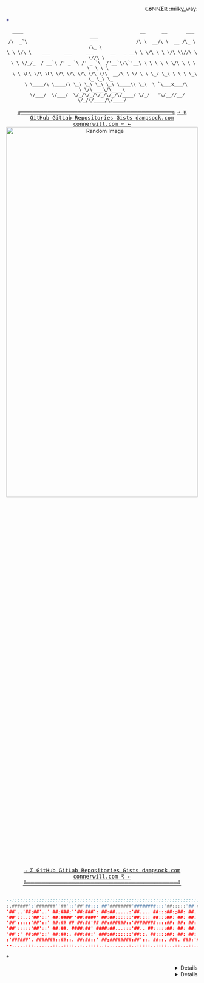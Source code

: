 <div align="center">
<div align="right"> 
 <sample>
  <b>&Copf;&empty;&Nopf;&Nopf;&Sigma;&Ropf;</b>
 </sample>
 :milky_way:
</div>
 
<div align="left"> 
 
```diff
+                                                                                                   
```
</div>
<div align="center">
 
```pwsh
 ____                                           __      __       ___    ___      
/\  _`\                                        /\ \  __/\ \  __ /\_ \  /\_ \     
\ \ \/\_\    ___     ___     ___      __   _ __\ \ \/\ \ \ \/\_\\//\ \ \//\ \    
 \ \ \/_/_  / __`\ /' _ `\ /' _ `\  /'__`\/\`'__\ \ \ \ \ \ \/\ \ \ \ \  \ \ \   
  \ \ \L\ \/\ \L\ \/\ \/\ \/\ \/\ \/\  __/\ \ \/ \ \ \_/ \_\ \ \ \ \_\ \_ \_\ \_ 
   \ \____/\ \____/\ \_\ \_\ \_\ \_\ \____\\ \_\  \ `\___x___/\ \_\/\____\/\____\
    \/___/  \/___/  \/_/\/_/\/_/\/_/\/____/ \/_/   '\/__//__/  \/_/\/____/\/____/
```
</div>
<div align="center">
 <span>
  <sample>
   <b><a href="https://connerwill.com">╔════════════════════════════════════════╗</a></b>
  </sample>
  <kbd>
   <a href="https://connerwill.com"><kbd>→ <kbd> π </kbd></kbd></a>
   <a href="https://github.com/ConnerWill"><kbd> GitHub </kbd></a>
   <a href="https://gitlab.com/ConnerWill"><kbd> GitLab </kbd></a>
   <a href="https://github.com/ConnerWill?tab=repositories"><kbd> Repositories </kbd></a>
   <a href="https://gist.github.com/ConnerWill"><kbd> Gists </kbd></a>
   <a href="https://dampsock.com"><kbd> dampsock.com </kbd></a>
   <a href="https://connerwill.com"><kbd> connerwill.com </kbd></a>
   <a href="https://connerwill.com"><kbd><kbd> &infin; </kbd> ← </kbd></a>
  </kbd>
 </span>
<div align="center">
 <img src="https://bingimages.herokuapp.com/unsplash1" alt="Random Image" width="100%" height="50%">
</div>
<div align="center">
 <span> 
  <kbd>
   <a href="https://connerwill.com"><kbd>→ <kbd> Σ </kbd></kbd></a>
   <a href="https://github.com/ConnerWill"><kbd> GitHub </kbd></a>
   <a href="https://gitlab.com/ConnerWill"><kbd> GitLab </kbd></a>
   <a href="https://github.com/ConnerWill?tab=repositories"><kbd> Repositories </kbd></a>
   <a href="https://gist.github.com/ConnerWill"><kbd> Gists </kbd></a>
   <a href="https://dampsock.com"><kbd> dampsock.com </kbd></a>
   <a href="https://connerwill.com"><kbd> connerwill.com </kbd></a>
   <a href="https://connerwill.com"><kbd><kbd> ₹ </kbd> ← </kbd></a>
  </kbd>
  <sample>
   <b><a href="https://connerwill.com">╚════════════════════════════════════════╝</a></b>
  </sample>
 </span>
<br><br>
</div>
</div>
<div align="center">
 
 ```lua
 --:::::::::::::::::::::;;;:::::::::::::::::::::::::::::::::::::::::::::::::::::::::::::::::::
 :,######':'#######''##'::'##'##::: ##'########'########:::'##:::::'##'####;##':::::'##';;::::
 '##'..'##;##'..' ##;###;''##:###': ##:##.....:'##.... ##:::##:;##: ##. ##::##':::::'##'::::::
 '##'::..:'##'::' ##:####''##:####' ##:##::::::'##:::: ##:::##: ##: ##: ##::##::::::'##:::::::
 '##':::::'##'::' ##:## ## ##:##'## ##:######::'########::::##: ##: ##: ##::##::::::'##'::::::
 '##':::::'##'::' ##:##. ####:##' ####:##...:::'##.. ##:::::##: ##: ##: ##::##::::::'##';:::::
 '##':' ##:##'::' ##:##:. ###:##:' ###:##::::::'##::. ##::::##: ##: ##: ##::##::::::'##':;::::
 :'######'. #######::##::. ##:##::' ##;########:##'::. ##::. ###. ###:'####'########:########:
 --.....:::.......::..::::..:..::::..:........:..:::::..::::...::...::....:........:........::
```
</div>
<div align="left">
 
```http
+                                                                                                                      
```
</div> 
<div align="right">
<details>
<div align="center">
:shipit:
<div align="right">
<details>
<div align="center">
<br><br>
<span>
<sample>
 <b>
 <a href="https://connerwill.com">═════════════════════════════════════════════════════════════════════</a>
 </b>
</sample>
</span>
<p>
 <a href="https://github.com/ConnerWill">
  <img align="center" height="200" src="https://github-readme-stats.vercel.app/api?username=ConnerWill&&show_icons=true&theme=tokyonight&&v=5"/>
 </a>
 <a href="https://github.com/ConnerWill">
  <img align="center" height="200" src="https://github-readme-stats.vercel.app/api/top-langs/?username=ConnerWill&langs_count=3&theme=tokyonight&hide="/>
 </a>
</p>
<span>
<sample>
 <b>
 <a href="https://connerwill.com">═════════════════════════════════════════════════════════════════════</a>
 </b>
</sample>
</span>
<br><br>
</div>
<div align="right">
</div>
<div align="right">
<details>
<div align="center">
═══════════════════════════════════════════════════════════════════════════
:trollface::trollface::trollface::trollface::trollface::trollface::trollface::trollface::trollface::trollface::trollface::trollface::trollface::trollface::trollface::trollface::trollface::trollface::trollface::trollface::trollface::trollface::trollface::trollface::trollface::trollface::trollface::trollface::trollface::trollface::trollface::trollface::trollface::trollface::trollface::trollface::trollface::trollface::trollface::trollface::trollface:
═══════════════════════════════════════════════════════════════════════════
</div></div>
 </details></details>
</details>
<details>
<div align="center">
 <span>
  $e^x=\sum_{i=0}^\infty \frac{1}{i!}x^i$
  $\frac{n!}{k!(n-k)!} = {n \choose k}$
 </span>
</div>
<div align="right"> 
 <sample>
  <b>&Copf;&empty;&Nopf;&Nopf;&Sigma;&Ropf;</b>
 </sample>
  :milky_way:
</div></div>
 

 <!--
First column name  | Second column name 
-------------------|------------------
Row 1, Col 1       | Row 1, Col 2 
Row 2, Col 1       | Row 2, Col 2 

<details>
<div align="left">
 
```diff

-                                                                                                                       

+                                                                                                                       

-                                                                                                                       

+                                                                                                                       

-                                                                                                                       

+                                                                                                                       

-                                                                                                                       

+                                                                                                                       

-                                                                                                                     

```
</div> 

---
-->
 
